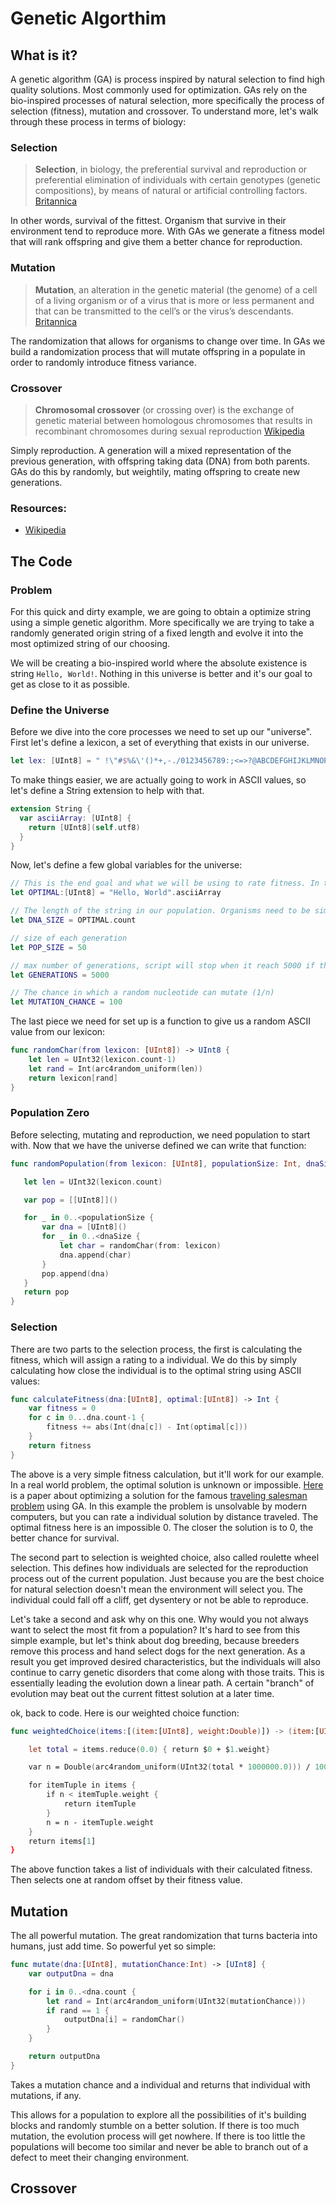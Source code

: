 # Genetic Algorthim

## What is it?

A genetic algorithm (GA) is process inspired by natural selection to find high quality solutions. Most commonly used for optimization. GAs rely on the bio-inspired processes of natural selection, more specifically the process of selection (fitness), mutation and crossover. To understand more, let's walk through these process in terms of biology:

### Selection
>**Selection**, in biology, the preferential survival and reproduction or preferential elimination of individuals with certain genotypes (genetic compositions), by means of natural or artificial controlling factors. [Britannica](britannica)

In other words, survival of the fittest. Organism that survive in their environment tend to reproduce more. With GAs we generate a fitness model that will rank offspring and give them a better chance for reproduction.

### Mutation
>**Mutation**, an alteration in the genetic material (the genome) of a cell of a living organism or of a virus that is more or less permanent and that can be transmitted to the cell’s or the virus’s descendants. [Britannica](https://www.britannica.com/science/mutation-genetics)

The randomization that allows for organisms to change over time. In GAs we build a randomization process that will mutate offspring in a populate in order to randomly introduce fitness variance.

### Crossover
>**Chromosomal crossover** (or crossing over) is the exchange of genetic material between homologous chromosomes that results in recombinant chromosomes during sexual reproduction [Wikipedia](https://en.wikipedia.org/wiki/Chromosomal_crossover)

Simply reproduction. A generation will a mixed representation of the previous generation, with offspring taking data (DNA) from both parents. GAs do this by randomly, but weightily, mating offspring to create new generations.

### Resources:
* [Wikipedia]()


## The Code

### Problem
For this quick and dirty example, we are going to obtain a optimize string using a simple genetic algorithm. More specifically we are trying to take a randomly generated origin string of a fixed length and evolve it into the most optimized string of our choosing.

We will be creating a bio-inspired world where the absolute existence is string `Hello, World!`. Nothing in this universe is better and it's our goal to get as close to it as possible.  

### Define the Universe

Before we dive into the core processes we need to set up our "universe". First let's define a lexicon, a set of everything that exists in our universe.

```swift
let lex: [UInt8] = " !\"#$%&\'()*+,-./0123456789:;<=>?@ABCDEFGHIJKLMNOPQRSTUVWXYZ[\\]^_`abcdefghijklmnopqrstuvwxyz{|}~".asciiArray
```

To make things easier, we are actually going to work in ASCII values, so let's define a String extension to help with that.

```swift
extension String {
  var asciiArray: [UInt8] {
    return [UInt8](self.utf8)
  }
}
```

 Now, let's define a few global variables for the universe:

 ```swift
// This is the end goal and what we will be using to rate fitness. In the real world this will not exist
let OPTIMAL:[UInt8] = "Hello, World".asciiArray

// The length of the string in our population. Organisms need to be similar
let DNA_SIZE = OPTIMAL.count

// size of each generation
let POP_SIZE = 50

// max number of generations, script will stop when it reach 5000 if the optimal value is not found
let GENERATIONS = 5000

// The chance in which a random nucleotide can mutate (1/n)
let MUTATION_CHANCE = 100
 ```

 The last piece we need for set up is a function to give us a random ASCII value from our lexicon:

 ```swift
 func randomChar(from lexicon: [UInt8]) -> UInt8 {
     let len = UInt32(lexicon.count-1)
     let rand = Int(arc4random_uniform(len))
     return lexicon[rand]
 }
 ```

 ### Population Zero

 Before selecting, mutating and reproduction, we need population to start with. Now that we have the universe defined we can write that function:

 ```swift
 func randomPopulation(from lexicon: [UInt8], populationSize: Int, dnaSize: Int) -> [[UInt8]] {

    let len = UInt32(lexicon.count)

    var pop = [[UInt8]]()

    for _ in 0..<populationSize {
        var dna = [UInt8]()
        for _ in 0..<dnaSize {
            let char = randomChar(from: lexicon)
            dna.append(char)
        }
        pop.append(dna)
    }
    return pop
}
 ```

### Selection

There are two parts to the selection process, the first is calculating the fitness, which will assign a rating to a individual. We do this by simply calculating how close the individual is to the optimal string using ASCII values:

```swift
func calculateFitness(dna:[UInt8], optimal:[UInt8]) -> Int {
    var fitness = 0
    for c in 0...dna.count-1 {
        fitness += abs(Int(dna[c]) - Int(optimal[c]))
    }
    return fitness
}
```

The above is a very simple fitness calculation, but it'll work for our example. In a real world problem, the optimal solution is unknown or impossible. [Here](https://iccl.inf.tu-dresden.de/w/images/b/b7/GA_for_TSP.pdf) is a paper about optimizing a solution for the famous [traveling salesman problem](https://en.wikipedia.org/wiki/Travelling_salesman_problem) using GA. In this example the problem is unsolvable by modern computers, but you can rate a individual solution by distance traveled. The optimal fitness here is an impossible 0. The closer the solution is to 0, the better chance for survival.

The second part to selection is weighted choice, also called roulette wheel selection. This defines how individuals are selected for the reproduction process out of the current population. Just because you are the best choice for natural selection doesn't mean the environment will select you. The individual could fall off a cliff, get dysentery or not be able to reproduce.

Let's take a second and ask why on this one. Why would you not always want to select the most fit from a population? It's hard to see from this simple example, but let's think about dog breeding, because breeders remove this process and hand select dogs for the next generation. As a result you get improved desired characteristics, but the individuals will also continue to carry genetic disorders that come along with those traits. This is essentially leading the evolution down a linear path. A certain "branch" of evolution may beat out the current fittest solution at a later time.

ok, back to code. Here is our weighted choice function:

```swift
func weightedChoice(items:[(item:[UInt8], weight:Double)]) -> (item:[UInt8], weight:Double) {

    let total = items.reduce(0.0) { return $0 + $1.weight}

    var n = Double(arc4random_uniform(UInt32(total * 1000000.0))) / 1000000.0

    for itemTuple in items {
        if n < itemTuple.weight {
            return itemTuple
        }
        n = n - itemTuple.weight
    }
    return items[1]
}
```

The above function takes a list of individuals with their calculated fitness. Then selects one at random offset by their fitness value.

## Mutation

The all powerful mutation. The great randomization that turns bacteria into humans, just add time. So powerful yet so simple:

```swift
func mutate(dna:[UInt8], mutationChance:Int) -> [UInt8] {
    var outputDna = dna

    for i in 0..<dna.count {
        let rand = Int(arc4random_uniform(UInt32(mutationChance)))
        if rand == 1 {
            outputDna[i] = randomChar()
        }
    }

    return outputDna
}
```

Takes a mutation chance and a individual and returns that individual with mutations, if any.

This allows for a population to explore all the possibilities of it's building blocks and randomly stumble on a better solution. If there is too much mutation, the evolution process will get nowhere. If there is too little the populations will become too similar and never be able to branch out of a defect to meet their changing environment.

## Crossover
